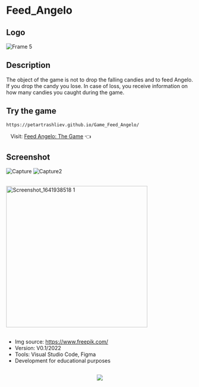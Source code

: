 # Feed_Angelo


 ## Logo  ##
![Frame 5](https://user-images.githubusercontent.com/78430729/150023236-200e0890-bd07-44cb-8037-8310f61cfdb2.png)
<br />


 ## Description  ##
 The object of the game is not to drop the falling candies and to feed Angelo. If you drop the candy you lose. In case of loss, you receive information on how many candies you caught during the game. 
 <br />
 
 
 ## Try the game ##
  ```
  https://petartrashliev.github.io/Game_Feed_Angelo/
  ```
  
 &nbsp;&nbsp; Visit: [Feed Angelo: The Game](https://petartrashliev.github.io/Game_Feed_Angelo/) :point_left:
 <br />
 
 
 
 ## Screenshot ##
![Capture](https://user-images.githubusercontent.com/78430729/151120170-1e1b16f6-3937-4d99-b215-604d007bc5ca.PNG)
![Capture2](https://user-images.githubusercontent.com/78430729/151120349-717ea42c-780a-4c1d-8dcb-525b7e1d0f47.PNG)


&ensp;&ensp;&ensp;&ensp;&ensp;&ensp;&ensp; &ensp;&ensp;&ensp;&ensp;&ensp;&ensp;&ensp;&ensp;&ensp;&ensp;&ensp;&ensp;&ensp;&ensp;&ensp;&ensp;&ensp;&ensp;&ensp;&ensp;<img width="380" alt="Screenshot_1641938518 1" src=https://user-images.githubusercontent.com/78430729/150028923-096c14be-67f5-457c-b32e-e76a8d327c80.png>
 <br />

 
 
 ##  ##
 - Img source: https://www.freepik.com/
 - Version: V0.1/2022
 - Tools: Visual Studio Code, Figma
 - Development for educational purposes 

##  ##
   
  <p align="center">
  <img src= https://user-images.githubusercontent.com/78430729/143256050-e92a537a-8e96-4b54-9513-10e47e9bc495.png />
</p>


